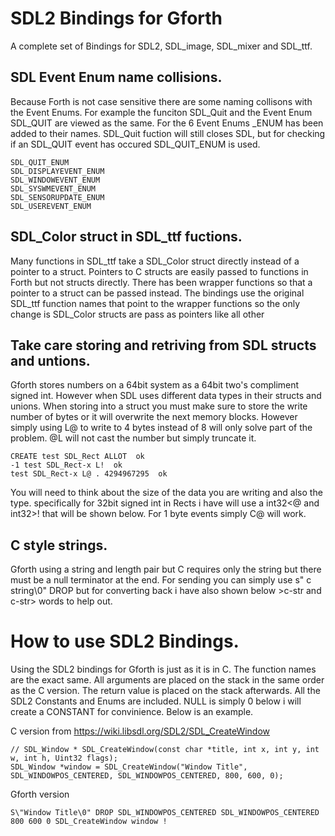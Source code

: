 # SDL2 Bindings for Gforth
A complete set of Bindings for SDL2, SDL_image, SDL_mixer and SDL_ttf.

## SDL Event Enum name collisions.
Because Forth is not case sensitive there are some naming collisons with the Event Enums. For example the funciton SDL_Quit and the Event Enum SDL_QUIT are viewed as the same. For the 6 Event Enums _ENUM has been added to their names. SDL_Quit fuction will still closes SDL, but for checking if an SDL_QUIT event has occured SDL_QUIT_ENUM is used.

    SDL_QUIT_ENUM
    SDL_DISPLAYEVENT_ENUM
    SDL_WINDOWEVENT_ENUM
    SDL_SYSWMEVENT_ENUM
    SDL_SENSORUPDATE_ENUM
    SDL_USEREVENT_ENUM

## SDL_Color struct in SDL_ttf fuctions.
Many functions in SDL_ttf take a SDL_Color struct directly instead of a pointer to a struct. Pointers to C structs are easily passed to functions in Forth but not structs directly. There has been wrapper functions so that a pointer to a struct can be passed instead. The bindings use the original SDL_ttf function names that point to the wrapper functions so the only change is SDL_Color structs are pass as pointers like all other

## Take care storing and retriving from SDL structs and untions.
Gforth stores numbers on a 64bit system as a 64bit two's compliment signed int. However when SDL uses different data types in their structs and unions. When storing into a struct you must make sure to store the write number of bytes or it will overwrite the next memory blocks. However simply using L@ to write to 4 bytes instead of 8 will only solve part of the problem. @L will not cast the number but simply truncate it.

    CREATE test SDL_Rect ALLOT  ok
    -1 test SDL_Rect-x L!  ok
    test SDL_Rect-x L@ . 4294967295  ok

You will need to think about the size of the data you are writing and also the type. specifically for 32bit signed int in Rects i have will use a int32<@ and int32>! that will be shown below. For 1 byte events simply C@ will work.

## C style strings.
Gforth using a string and length pair but C requires only the string but there must be a null terminator at the end. For sending you can simply use s\" c string\0" DROP but for converting back i have also shown below >c-str and c-str> words to help out.

# How to use SDL2 Bindings.
Using the SDL2 bindings for Gforth is just as it is in C. The function names are the exact same. All arguments are placed on the stack in the same order as the C version. The return value is placed on the stack afterwards. All the SDL2 Constants and Enums are included. NULL is simply 0 below i will create a CONSTANT for convinience. Below is an example.

C version from https://wiki.libsdl.org/SDL2/SDL_CreateWindow

    // SDL_Window * SDL_CreateWindow(const char *title, int x, int y, int w, int h, Uint32 flags);
    SDL_Window *window = SDL_CreateWindow("Window Title", SDL_WINDOWPOS_CENTERED, SDL_WINDOWPOS_CENTERED, 800, 600, 0);

Gforth version

    S\"Window Title\0" DROP SDL_WINDOWPOS_CENTERED SDL_WINDOWPOS_CENTERED 800 600 0 SDL_CreateWindow window !








